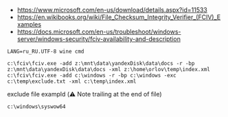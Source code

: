 * https://www.microsoft.com/en-us/download/details.aspx?id=11533
* https://en.wikibooks.org/wiki/File_Checksum_Integrity_Verifier_(FCIV)_Examples
* https://docs.microsoft.com/en-us/troubleshoot/windows-server/windows-security/fciv-availability-and-description


```shell
LANG=ru_RU.UTF-8 wine cmd
```
```batch
c:\fciv\fciv.exe -add z:\mnt\data\yandexDisk\data\docs -r -bp z:\mnt\data\yandexDisk\data\docs -xml z:\home\orlov\temp\index.xml
c:\fciv\fciv.exe -add c:\windows -r -bp c:\windows -exc c:\temp\exclude.txt -xml c:\temp\index.xml
```
exclude file exampld (:warning: Note trailing <cr><lf> at the end of file)
```
c:\windows\syswow64

```
